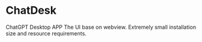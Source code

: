 # ChatDesk
ChatGPT Desktop APP
The UI base on webview.  Extremely small installation size and resource requirements.
